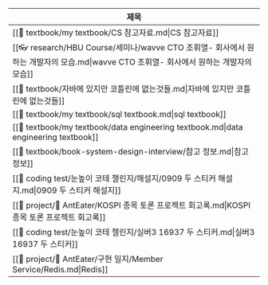| 제목                                                                                                 |
| -------------------------------------------------------------------------------------------------- |
| [[💾 textbook/my textbook/CS 참고자료.md\|CS 참고자료]]                                                    |
| [[👓 research/HBU Course/세미나/wavve CTO 조휘열- 회사에서 원하는 개발자의 모습.md\|wavve CTO 조휘열- 회사에서 원하는 개발자의 모습]] |
| [[💾 textbook/자바에 있지만 코틀린에 없는것들.md\|자바에 있지만 코틀린에 없는것들]]                                            |
| [[💾 textbook/my textbook/sql textbook.md\|sql textbook]]                                          |
| [[💾 textbook/my textbook/data engineering textbook.md\|data engineering textbook]]                |
| [[💾 textbook/book-system-design-interview/참고 정보.md\|참고 정보]]                                       |
| [[🌳 coding test/눈높이 코테 챌린지/해설지/0909 두 스티커 해설지.md\|0909 두 스티커 해설지]]                                |
| [[🪼 project/🐜 AntEater/KOSPI 종목 토론 프로젝트 회고록.md\|KOSPI 종목 토론 프로젝트 회고록]]                           |
| [[🌳 coding test/눈높이 코테 챌린지/실버3 16937 두 스티커.md\|실버3 16937 두 스티커]]                                  |
| [[🪼 project/🐜 AntEater/구현 일지/Member Service/Redis.md\|Redis]]                                    |
